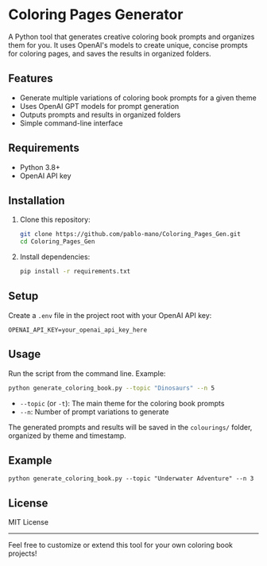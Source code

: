 # Coloring Pages Generator

A Python tool that generates creative coloring book prompts and organizes them for you. It uses OpenAI's models to create unique, concise prompts for coloring pages, and saves the results in organized folders.

## Features
- Generate multiple variations of coloring book prompts for a given theme
- Uses OpenAI GPT models for prompt generation
- Outputs prompts and results in organized folders
- Simple command-line interface

## Requirements
- Python 3.8+
- OpenAI API key

## Installation
1. Clone this repository:
   ```sh
   git clone https://github.com/pablo-mano/Coloring_Pages_Gen.git
   cd Coloring_Pages_Gen
   ```
2. Install dependencies:
   ```sh
   pip install -r requirements.txt
   ```

## Setup
Create a `.env` file in the project root with your OpenAI API key:
```
OPENAI_API_KEY=your_openai_api_key_here
```

## Usage
Run the script from the command line. Example:
```sh
python generate_coloring_book.py --topic "Dinosaurs" --n 5
```
- `--topic` (or `-t`): The main theme for the coloring book prompts
- `--n`: Number of prompt variations to generate

The generated prompts and results will be saved in the `colourings/` folder, organized by theme and timestamp.

## Example
```
python generate_coloring_book.py --topic "Underwater Adventure" --n 3
```

## License
MIT License

---

Feel free to customize or extend this tool for your own coloring book projects!
